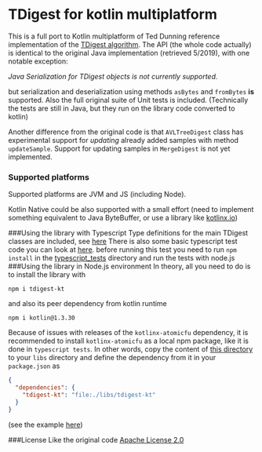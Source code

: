 # TDigest for kotlin multiplatform

This is a full port to Kotlin multiplatform of Ted Dunning reference implementation of the [TDigest algorithm](https://github.com/tdunning/t-digest). 
The API (the whole code actually) is identical to the original Java implementation (retrieved 5/2019), with one notable exception:

_Java Serialization for TDigest objects is not currently supported._

but serialization and deserialization using methods ```asBytes``` and ```fromBytes``` **is** supported.
Also the full original suite of Unit tests is included. (Technically the tests are still in Java, but they run on
the library code converted to kotlin) 

Another difference from the original code is that `AVLTreeDigest` class has experimental support for _updating_ already added samples with method 
```updateSample```. Support for updating samples in ```MergeDigest``` is not yet implemented.
### Supported platforms
Supported platforms are JVM and JS (including Node).

Kotlin Native could be also supported with a small effort (need to implement something equivalent to Java ByteBuffer, or 
use a library like [kotlinx.io](https://github.com/Kotlin/kotlinx-io))

###Using the library with Typescript
Type definitions for the main TDigest classes are included, see [here](npmtemplate/tdigest-kt.d.ts)
There is also some basic typescript test code you can look at [here](typescript_tests/tdigest-kt-tests.ts).
before running this test you need to run ```npm install``` in the [typescript_tests](typescript_tests) directory
and run the tests with node.js
###Using the library in Node.js environment
In theory, all you need to do is to install the library with 

```npm i tdigest-kt```

and also its peer dependency from kotlin runtime

```npm i kotlin@1.3.30```

Because of issues with releases of the ```kotlinx-atomicfu``` dependency, it is recommended to install ```kotlinx-atomicfu```
as a local npm package, like it is done in ```typescript tests```. In other words, copy the content of 
[this directory](typescript_tests/libs/kotlinx-atomicfu) to your ```libs``` directory and define the dependency from
it in your `package.json` as 

```JSON
{
  "dependencies": {
    "tdigest-kt": "file:./libs/tdigest-kt"
  }
}
```

(see the example [here](typescript_tests/package.json))

###License
Like the original code [Apache License 2.0](LICENSE)